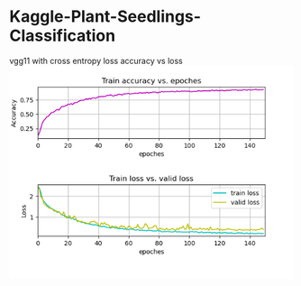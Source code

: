 # Kaggle-Plant-Seedlings-Classification

vgg11 with cross entropy loss
accuracy vs loss
![image](https://github.com/ykwei1127/Kaggle-Plant-Seedlings-Classification/blob/master/accuracy_loss.png)
